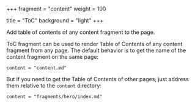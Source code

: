 +++
fragment = "content"
weight = 100

title = "ToC"
background = "light"
+++

Add table of contents of any content fragment to the page.

<!-- more -->

ToC fragment can be used to render Table of Contents of any content fragment
from any page. The default behavior is to get the name of the content fragment
on the same page:

```
content = "content.md"
```

But if you need to get the Table of Contents of other pages, just address them
relative to the `content` directory:

```
content = "fragments/hero/index.md"
```
